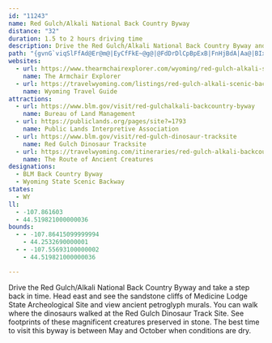 ```yaml
---
id: "11243"
name: Red Gulch/Alkali National Back Country Byway
distance: "32"
duration: 1.5 to 2 hours driving time
description: Drive the Red Gulch/Alkali National Back Country Byway and take a step back in time. View petroglyphs or dinosaur tracks. Take 32-mile byway and journey to the past.
path: "{gvnG`viqSlFfAd@Er@m@|EyCfFkE~@g@|@FdDrDlCpBpExB|FnHjBdA|Aa@|BIxBRrEGfDgAfEShBt@z@xB`CH|BZhGq@zFgB|G{ClFwBpMuBpKMbHnA`FJnFcBnD}BrEmFlHqKvA?lHiNlDoMvCk^p@yHjAuEdC}ElBiBx@uBDyD^{Ab@s@jKsH|CsChB_DtAeDrCuItFcU~AmEdE{Jl@iGXw@hBaDbDkJvB{HVo@`C}CzIaKbFmF`GoJxDaEfEsCjBaAh@KfEDbAc@bEiDvDsFN_@RkC^sAZQlCHn@EbDkA~@{@|Aq@pA{@nCeDlHaKnRwSdMgSHgAtBuK|DaNfBoI~A}DlCqKrE_JdBgJdMkUf@wC^{F~BaGfFmI|CcDbAqBtB{G\\wC^}HjGal@~CcUjB{GdAeI`IsKdAiCNs@JiDNuA\\q@zCmEdEmH`BoBb@_@\\EpAj@l@?^QN_@Lm@xAoM~AsLNuCGy@?_ALe@|AaBb@WtAMb@_@^i@TaAN_BOg@}@eAa@y@YmAO_B?yHKyBm@mDOgCu@aDM_BEyBHgCIaAS}@e@w@O{@Ty@zIaLrDyHlAcBtC_Gb@mAZ_AB_BNmAn@_CbA_CrA{BxBwB^{@|@}CtB}Jr@sB|BgFn@mBbA_Cr@eAdDmD^s@XeAZaHVyC~@iF~@eEReBHsIJmEh@cGNmDReBTeAlAmF`BuClNoTh@sAJ_cASkAyI_Wg@cBIa@QsC?_ADg@h@kAlJsO\\aBDwWB{A\\mD]yJCyEHsCCoJKoJDwAvCwZlB}T~BwLlCoSxA_I^mCp@gJj@aNtAqM^eET{F^gDBsE]aJBy@l@kBjDoHjBkDhAeC^cAGi@Ma@mAsA_@aAKw@Ky@b@aEEsAO_By@mEsCgJUaD@aGEiA_C{EgEmGsBsBiCe@m@So@q@[{@@q@h@uBXk@b@sBtEmIfCaHXyAXmD`@{Av@wAjAsAf@{@f@wAb@eBN_A?uCVmAh@kAnAkBh@iC^c@~AaAzAwCp@{@~@mBd@eC|@eBrA{Dz@gBf@k@`@aAFc@?uBNkAXy@hAqBZ}@\\oADs@?eA_@cB}AwAo@gAyB_Gc@aEi@{BI_ARyD?eCMgFMyAs@gCEwAD[h@qANaA_@qBqAmCaAiCgDkEu@mBmDiP_@aF]sAKw@Sa@i@sC_@oAyEwKm@_AwBsAg@_AmC{LSqBCsAC{DBmCiAuI?mBg@gFZkD?eAU{E?sCZsH_A{N[_DOcEi@gHIkC^{EEoJ^e@xAk@xBS^Q`Fj@jBl@p@^rE~EbBfA~CjAx^hEvIpA`Jj@pM`@lD?`Wj@t_@^vLXfEl@bIjC`An@xBvCn@`@nCRvDc@hBXhPzI~An@|APlC[j@[rAu@r@w@bFoD|Ac@jIuDdD{BxC_B`GyAvBW|BExCV~Bt@rBhAbDfC`GnCfIjA|C?tAMxUgCnMgBvFc@rAxA~Qh^lBtGnBnFhA`FnBxPFrDDrASxAyAxFsHlUcCfGeLb]cArGcFjYHpAPl@Td@jEhFdTnUfDrChCfAdHH^Hn@\\lApBfEhK`BrCb@Pj@EfAKnEaAl@LZ^h@lB|AbHvDzRt@fBvAdC~BlDhEnH~@hA`Ah@vJxDtFbBzBbBvGfHt@h@f@DhFiCxDoAVr@dDzB|@~An@h@lANtBe@pHuE~@YhKeA~b@mAzRStJ?bDRfF~AnNtFn@DxDMzDWrDa@rDr@t@x@fGtJ|BxCbOnNvCrBr@PXKfEaFt@s@lAw@jNzO|FfGfCjBbEn@vGDlBs@zAu@jHsFdIgEpGwCZa@bAsCpMs`@zIiWdAeCxC{F~@yApDgDne@k^bAe@`AWhEMnuAKv@Vp@x@"
websites:
  - url: https://www.thearmchairexplorer.com/wyoming/red-gulch-alkali-scenic-backway.php
    name: The Armchair Explorer
  - url: https://travelwyoming.com/listings/red-gulch-alkali-scenic-backway/
    name: Wyoming Travel Guide
attractions:
  - url: https://www.blm.gov/visit/red-gulchalkali-backcountry-byway
    name: Bureau of Land Management
  - url: https://publiclands.org/pages/site?=1793
    name: Public Lands Interpretive Association
  - url: https://www.blm.gov/visit/red-gulch-dinosaur-tracksite
    name: Red Gulch Dinosaur Tracksite
  - url: https://travelwyoming.com/itineraries/red-gulch-alkali-backcountry-byway/
    name: The Route of Ancient Creatures
designations:
  - BLM Back Country Byway
  - Wyoming State Scenic Backway
states:
  - WY
ll:
  - -107.861603
  - 44.519821000000036
bounds:
  - - -107.86415099999994
    - 44.2532690000001
  - - -107.55693100000002
    - 44.519821000000036

---
```


Drive the Red Gulch/Alkali National Back Country Byway and take a step back in time. Head east and see the sandstone cliffs of Medicine Lodge State Archeological Site and view ancient petroglyph murals. You can walk where the dinosaurs walked at the Red Gulch Dinosaur Track Site.  See footprints of these magnificent creatures preserved in stone. The best time to visit this byway is between May and October when conditions are dry.
